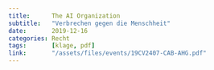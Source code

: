 ```yaml
---
title:      The AI Organization
subtitle:   "Verbrechen gegen die Menschheit"
date:       2019-12-16
categories: Recht
tags:       [klage, pdf]
link:       "/assets/files/events/19CV2407-CAB-AHG.pdf"
---
```

